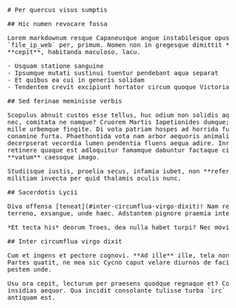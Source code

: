 <pre class="markdown"># Per quercus visus sumptis

## Hic numen revocare fossa

Lorem markdownum resque Capaneusque angue instabilesque opus Hectoris
`file_ip_web` per, primum. Nomen non in gregesque dimittit **verbis** in
**cepit**, habitanda maculoso, lacu.

- Usquam statione sanguine
- Ipsumque mutati sustinui tuentur pendebant aqua separat
- Et quibus ea cui in generis solidam
- Tendentem crevit excipiunt hortator circum quoque Victoria

## Sed ferinae meminisse verbis

Scopulus abnuit custos esse tellus, huc odium non solidis aquarum galea, est
nec, comitata ne namque? Cruorem Martis Iapetionides dumque; in multi contortam
mille urbemque fingite. Di vota patriam hospes ad horrida fulgorem Pirithoum
conamine furta. Phaethontida vota nam arbor aequoris animalia tantorum toro, his
decerpserat vecordia lumen pendentia fluens aequa adire. Inrequieta diversae
retinere quaque est adloquitur famamque dabuntur factaque circuiere, tibi fumo
**vatum** caesoque imago.

Studiisque iustis, proelia secus, infamia iubet, non **referens**. Rector
militiam invecta per quid thalamis oculis nunc.

## Sacerdotis Lycii

Diva offensa [teneat](#inter-circumflua-virgo-dixit)! Nam regia iter viscera
terreno, exsangue, unde haec. Adstantem pignore praemia inter procubuit.

*Et tecta his* deorum Troes, dea nulla habet turpi? Nec movit partes?

## Inter circumflua virgo dixit

Cum et ingens et pectore cognovi. **Ad ille** ille, tela non lacrimas, non viva.
Partes quatit, ne mea sic Cycno caput velare diurnos de facit pendentibus,
pestem unde.

Usu ora cepit, lecturum per praesens quodque regnaque et? Concursibus `t` sata
insidias aequor. Qua incidit consolante tulisse turba `irc` sacer exire sit
antiquam est.
</pre><div class="html" style="display: none;"><h1 id="per-quercus-visus-sumptis">Per quercus visus sumptis</h1><h2 id="hic-numen-revocare-fossa">Hic numen revocare fossa</h2><p>Lorem markdownum resque Capaneusque angue instabilesque opus Hectoris <code>file_ip_web</code> per, primum. Nomen non in gregesque dimittit <strong>verbis</strong> in <strong>cepit</strong>, habitanda maculoso, lacu.</p><ul><li>Usquam statione sanguine</li><li>Ipsumque mutati sustinui tuentur pendebant aqua separat</li><li>Et quibus ea cui in generis solidam</li><li>Tendentem crevit excipiunt hortator circum quoque Victoria</li></ul><h2 id="sed-ferinae-meminisse-verbis">Sed ferinae meminisse verbis</h2><p>Scopulus abnuit custos esse tellus, huc odium non solidis aquarum galea, est nec, comitata ne namque? Cruorem Martis Iapetionides dumque; in multi contortam mille urbemque fingite. Di vota patriam hospes ad horrida fulgorem Pirithoum conamine furta. Phaethontida vota nam arbor aequoris animalia tantorum toro, his decerpserat vecordia lumen pendentia fluens aequa adire. Inrequieta diversae retinere quaque est adloquitur famamque dabuntur factaque circuiere, tibi fumo <strong>vatum</strong> caesoque imago.</p><p>Studiisque iustis, proelia secus, infamia iubet, non <strong>referens</strong>. Rector militiam invecta per quid thalamis oculis nunc.</p><h2 id="sacerdotis-lycii">Sacerdotis Lycii</h2><p>Diva offensa <a href="#inter-circumflua-virgo-dixit">teneat</a>! Nam regia iter viscera terreno, exsangue, unde haec. Adstantem pignore praemia inter procubuit.</p><p><em>Et tecta his</em> deorum Troes, dea nulla habet turpi? Nec movit partes?</p><h2 id="inter-circumflua-virgo-dixit">Inter circumflua virgo dixit</h2><p>Cum et ingens et pectore cognovi. <strong>Ad ille</strong> ille, tela non lacrimas, non viva. Partes quatit, ne mea sic Cycno caput velare diurnos de facit pendentibus, pestem unde.</p><p>Usu ora cepit, lecturum per praesens quodque regnaque et? Concursibus <code>t</code> sata insidias aequor. Qua incidit consolante tulisse turba <code>irc</code> sacer exire sit antiquam est.</p></div>